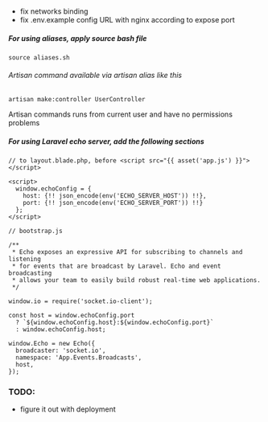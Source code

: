 ###

- fix networks binding
- fix .env.example config URL with nginx according to expose port




##### For using aliases, apply source bash file
```
source aliases.sh
``` 

###### Artisan command available via artisan alias like this
```
artisan make:controller UserController
```
Artisan commands runs from current user and have no permissions problems

##### For using Laravel echo server, add the following sections 
```
// to layout.blade.php, before <script src="{{ asset('app.js') }}"></script>

<script>
  window.echoConfig = {
    host: {!! json_encode(env('ECHO_SERVER_HOST')) !!},
    port: {!! json_encode(env('ECHO_SERVER_PORT')) !!}
  };
</script>
```
```
// bootstrap.js

/**
 * Echo exposes an expressive API for subscribing to channels and listening
 * for events that are broadcast by Laravel. Echo and event broadcasting
 * allows your team to easily build robust real-time web applications.
 */

window.io = require('socket.io-client');

const host = window.echoConfig.port
  ? `${window.echoConfig.host}:${window.echoConfig.port}`
  : window.echoConfig.host;

window.Echo = new Echo({
  broadcaster: 'socket.io',
  namespace: 'App.Events.Broadcasts',
  host,
});
``` 

### TODO:
- figure it out with deployment
